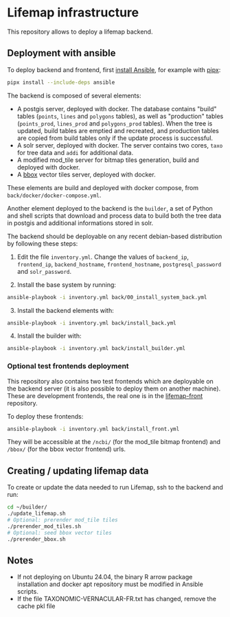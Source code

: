 # Lifemap infrastructure

This repository allows to deploy a lifemap backend.

## Deployment with ansible

To deploy backend and frontend, first [install Ansible](https://docs.ansible.com/ansible/latest/installation_guide/intro_installation.html), for example with [pipx](https://pipx.pypa.io/latest/installation/):

```sh
pipx install --include-deps ansible
```

The backend is composed of several elements:

-   A postgis server, deployed with docker. The database contains "build" tables (`points`, `lines` and `polygons` tables), as well as "production" tables (`points_prod`, `lines_prod` and `polygons_prod` tables). When the tree is updated, build tables are emptied and recreated, and production tables are copied from build tables only if the update process is successful.
-   A solr server, deployed with docker. The server contains two cores, `taxo` for tree data and `addi` for additional data.
-   A modified mod_tile server for bitmap tiles generation, build and deployed with docker.
-   A [bbox](https://www.bbox.earth/index.html) vector tiles server, deployed with docker.

These elements are build and deployed with docker compose, from `back/docker/docker-compose.yml`.

Another element deployed to the backend is the `builder`, a set of Python and shell scripts that download and process data to build both the tree data in postgis and additional informations stored in solr.

The backend should be deployable on any recent debian-based distribution by following these steps:

1. Edit the file `inventory.yml`. Change the values of `backend_ip`, `frontend_ip`, `backend_hostname`, `frontend_hostname`, `postgresql_password` and `solr_password`.

2. Install the base system by running:

```sh
ansible-playbook -i inventory.yml back/00_install_system_back.yml
```

3. Install the backend elements with:

```sh
ansible-playbook -i inventory.yml back/install_back.yml
```

4. Install the builder with:

```sh
ansible-playbook -i inventory.yml back/install_builder.yml
```

### Optional test frontends deployment

This repository also contains two test frontends which are deployable on the backend server (it is also possible to deploy them on another machine). These are development frontends, the real one is in the [lifemap-front](https://github.com/Lifemap-ToL/lifemap-front) repository.

To deploy these frontends:

```sh
ansible-playbook -i inventory.yml back/install_front.yml
```

They will be accessible at the `/ncbi/` (for the mod_tile bitmap frontend) and `/bbox/` (for the bbox vector frontend) urls.

## Creating / updating lifemap data

To create or update the data needed to run Lifemap, ssh to the backend and run:

```sh
cd ~/builder/
./update_lifemap.sh
# Optional: prerender mod_tile tiles
./prerender_mod_tiles.sh
# Optional: seed bbox vector tiles
./prerender_bbox.sh
```

## Notes

-   If not deploying on Ubuntu 24.04, the binary R arrow package installation and docker apt repository must be modified in Ansible scripts.
-   If the file TAXONOMIC-VERNACULAR-FR.txt has changed, remove the cache pkl file
